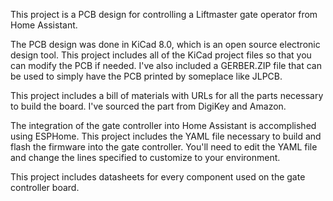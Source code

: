 This project is a PCB design for controlling a Liftmaster gate operator from Home Assistant. 

The PCB design was done in KiCad 8.0, which is an open source electronic design tool. This project includes all of the KiCad project files so that you can modify the PCB if needed. I've also included a GERBER.ZIP file that can be used to simply have the PCB printed by someplace like JLPCB.

This project includes a bill of materials with URLs for all the parts necessary to build the board. I've sourced the part from DigiKey and Amazon.

The integration of the gate controller into Home Assistant is accomplished using ESPHome. This project includes the YAML file necessary to build and flash the firmware into the gate controller. You'll need to edit the YAML file and change the lines specified to customize to your environment.

This project includes datasheets for every component used on the gate controller board.
